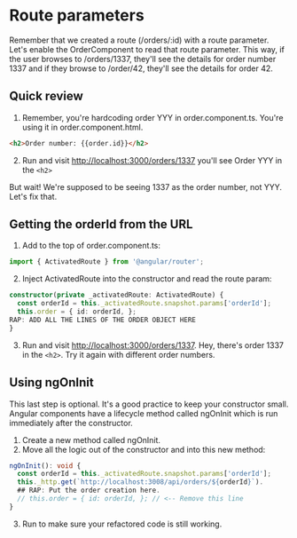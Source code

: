   
# Route parameters
<!-- Time: YYmin -->

Remember that we created a route (/orders/:id) with a route parameter. Let's enable the OrderComponent to read that route parameter. This way, if the user browses to /orders/1337, they'll see the details for order number 1337 and if they browse to /order/42, they'll see the details for order 42.

## Quick review

1. Remember, you're hardcoding order YYY in order.component.ts. You're using it in order.component.html.
```html
<h2>Order number: {{order.id}}</h2>
```
2. Run and visit [http://localhost:3000/orders/1337](http://localhost:3000/orders/1337) you'll see Order YYY in the `<h2>`

But wait! We're supposed to be seeing 1337 as the order number, not YYY. Let's fix that.

## Getting the orderId from the URL

1. Add to the top of order.component.ts:
```typescript
import { ActivatedRoute } from '@angular/router';
```

2. Inject ActivatedRoute into the constructor and read the route param:
```typescript
constructor(private _activatedRoute: ActivatedRoute) {
  const orderId = this._activatedRoute.snapshot.params['orderId'];
  this.order = { id: orderId, };
RAP: ADD ALL THE LINES OF THE ORDER OBJECT HERE
}
```

3. Run and visit [http://localhost:3000/orders/1337](http://localhost:3000/orders/1337). Hey, there's order 1337 in the `<h2>`. Try it again with different order numbers. 

## Using ngOnInit
This last step is optional. It's a good practice to keep your constructor small. Angular components have a lifecycle method called ngOnInit which is run immediately after the constructor.

1. Create a new method called ngOnInit.
2. Move all the logic out of the constructor and into this new method:
```typescript
ngOnInit(): void {
  const orderId = this._activatedRoute.snapshot.params['orderId'];
  this._http.get(`http://localhost:3008/api/orders/${orderId}`).
  ## RAP: Put the order creation here.
  // this.order = { id: orderId, }; // <-- Remove this line
}
```

3. Run to make sure your refactored code is still working.
